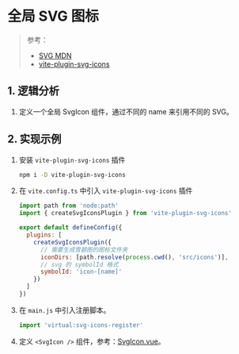 # 全局 SVG 图标

> 参考：
>
> - [SVG MDN](https://developer.mozilla.org/zh-CN/docs/Web/SVG)
> - [vite-plugin-svg-icons](https://github.com/vbenjs/vite-plugin-svg-icons)

## 1. 逻辑分析

1. 定义一个全局 SvgIcon 组件，通过不同的 name 来引用不同的 SVG。

## 2. 实现示例

1. 安装 `vite-plugin-svg-icons` 插件

    ```sh
    npm i -D vite-plugin-svg-icons
    ```

2. 在 `vite.config.ts` 中引入 `vite-plugin-svg-icons` 插件

    ```js
    import path from 'node:path'
    import { createSvgIconsPlugin } from 'vite-plugin-svg-icons'

    export default defineConfig({
      plugins: [
        createSvgIconsPlugin({
          // 需要生成雪碧图的图标文件夹
          iconDirs: [path.resolve(process.cwd(), 'src/icons')],
          // svg 的 symbolId 格式
          symbolId: 'icon-[name]'
        })
      ]
    })
    ```

3. 在 `main.js` 中引入注册脚本。

    ```js
    import 'virtual:svg-icons-register'
    ```

4. 定义 `<SvgIcon />` 组件，参考：[SvgIcon.vue](https://github.com/VfanLee/vue3-admin-template/blob/main/src/components/SvgIcon.vue)。
